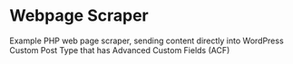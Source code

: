 # Webpage Scraper

Example PHP web page scraper, sending content directly into WordPress Custom Post Type that has Advanced Custom Fields (ACF)
